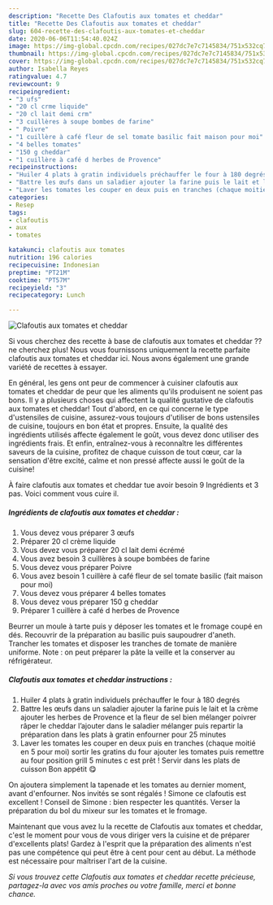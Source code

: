 ```yaml
---
description: "Recette Des Clafoutis aux tomates et cheddar"
title: "Recette Des Clafoutis aux tomates et cheddar"
slug: 604-recette-des-clafoutis-aux-tomates-et-cheddar
date: 2020-06-06T11:54:40.024Z
image: https://img-global.cpcdn.com/recipes/027dc7e7c7145834/751x532cq70/clafoutis-aux-tomates-et-cheddar-photo-principale-de-la-recette.jpg
thumbnail: https://img-global.cpcdn.com/recipes/027dc7e7c7145834/751x532cq70/clafoutis-aux-tomates-et-cheddar-photo-principale-de-la-recette.jpg
cover: https://img-global.cpcdn.com/recipes/027dc7e7c7145834/751x532cq70/clafoutis-aux-tomates-et-cheddar-photo-principale-de-la-recette.jpg
author: Isabella Reyes
ratingvalue: 4.7
reviewcount: 9
recipeingredient:
- "3 ufs"
- "20 cl crme liquide"
- "20 cl lait demi crm"
- "3 cuillères à soupe bombes de farine"
- " Poivre"
- "1 cuillère à café fleur de sel tomate basilic fait maison pour moi"
- "4 belles tomates"
- "150 g cheddar"
- "1 cuillère à café d herbes de Provence"
recipeinstructions:
- "Huiler 4 plats à gratin individuels préchauffer le four à 180 degrés"
- "Battre les œufs dans un saladier ajouter la farine puis le lait et la crème ajouter les herbes de Provence et la fleur de sel bien mélanger poivrer râper le cheddar l’ajouter dans le saladier mélanger puis repartir la préparation dans les plats à gratin enfourner pour 25 minutes"
- "Laver les tomates les couper en deux puis en tranches (chaque moitié en 5 pour moi) sortir les gratins du four ajouter les tomates puis remettre au four position grill 5 minutes c est prêt ! Servir dans les plats de cuisson Bon appétit 😋"
categories:
- Resep
tags:
- clafoutis
- aux
- tomates

katakunci: clafoutis aux tomates 
nutrition: 196 calories
recipecuisine: Indonesian
preptime: "PT21M"
cooktime: "PT57M"
recipeyield: "3"
recipecategory: Lunch

---
```



![Clafoutis aux tomates et cheddar](https://img-global.cpcdn.com/recipes/027dc7e7c7145834/751x532cq70/clafoutis-aux-tomates-et-cheddar-photo-principale-de-la-recette.jpg)

Si vous cherchez des recette à base de clafoutis aux tomates et cheddar ?? ne cherchez plus! Nous vous fournissons uniquement la recette parfaite clafoutis aux tomates et cheddar ici. Nous avons également une grande variété de recettes à essayer.

En général, les gens ont peur de commencer à cuisiner clafoutis aux tomates et cheddar de peur que les aliments qu'ils produisent ne soient pas bons. Il y a plusieurs choses qui affectent la qualité gustative de clafoutis aux tomates et cheddar! Tout d'abord, en ce qui concerne le type d'ustensiles de cuisine, assurez-vous toujours d'utiliser de bons ustensiles de cuisine, toujours en bon état et propres. Ensuite, la qualité des ingrédients utilisés affecte également le goût, vous devez donc utiliser des ingrédients frais. Et enfin, entraînez-vous à reconnaître les différentes saveurs de la cuisine, profitez de chaque cuisson de tout cœur, car la sensation d'être excité, calme et non pressé affecte aussi le goût de la cuisine!

<!--inarticleads1-->

À faire clafoutis aux tomates et cheddar tue avoir besoin 9 Ingrédients et 3 pas. Voici comment vous cuire il.

##### Ingrédients de clafoutis aux tomates et cheddar :

1. Vous devez vous préparer 3 œufs
1. Préparer 20 cl crème liquide
1. Vous devez vous préparer 20 cl lait demi écrémé
1. Vous avez besoin 3 cuillères à soupe bombées de farine
1. Vous devez vous préparer  Poivre
1. Vous avez besoin 1 cuillère à café fleur de sel tomate basilic (fait maison pour moi)
1. Vous devez vous préparer 4 belles tomates
1. Vous devez vous préparer 150 g cheddar
1. Préparer 1 cuillère à café d herbes de Provence


Beurrer un moule à tarte puis y déposer les tomates et le fromage coupé en dés. Recouvrir de la préparation au basilic puis saupoudrer d&#39;aneth. Trancher les tomates et disposer les tranches de tomate de manière uniforme. Note : on peut préparer la pâte la veille et la conserver au réfrigérateur. 

<!--inarticleads2-->

##### Clafoutis aux tomates et cheddar instructions :

1. Huiler 4 plats à gratin individuels préchauffer le four à 180 degrés
1. Battre les œufs dans un saladier ajouter la farine puis le lait et la crème ajouter les herbes de Provence et la fleur de sel bien mélanger poivrer râper le cheddar l’ajouter dans le saladier mélanger puis repartir la préparation dans les plats à gratin enfourner pour 25 minutes
1. Laver les tomates les couper en deux puis en tranches (chaque moitié en 5 pour moi) sortir les gratins du four ajouter les tomates puis remettre au four position grill 5 minutes c est prêt ! Servir dans les plats de cuisson Bon appétit 😋


On ajoutera simplement la tapenade et les tomates au dernier moment, avant d&#39;enfourner. Nos invités se sont régalés ! Simone ce clafoutis est excellent ! Conseil de Simone : bien respecter les quantités. Verser la préparation du bol du mixeur sur les tomates et le fromage. 

<!--inarticleads1-->

<p>
Maintenant que vous avez lu la recette de Clafoutis aux tomates et cheddar, c'est le moment pour vous de vous diriger vers la cuisine et de préparer d'excellents plats! Gardez à l'esprit que la préparation des aliments n'est pas une compétence qui peut être à cent pour cent au début. La méthode est nécessaire pour maîtriser l'art de la cuisine.
</p>

<p>
<i>Si vous trouvez cette Clafoutis aux tomates et cheddar recette précieuse, partagez-la avec vos amis proches ou votre famille, merci et bonne chance.</i>
</p>
